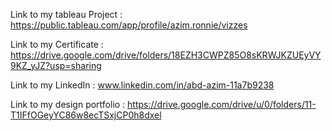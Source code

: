 Link to my tableau Project : https://public.tableau.com/app/profile/azim.ronnie/vizzes

Link to my Certificate : https://drive.google.com/drive/folders/18EZH3CWPZ85O8sKRWJKZUEyVY9KZ_yJZ?usp=sharing

Link to my LinkedIn : www.linkedin.com/in/abd-azim-11a7b9238 

Link to my design portfolio : https://drive.google.com/drive/u/0/folders/11-T1IFfOGeyYC86w8ecTSxjCP0h8dxel
